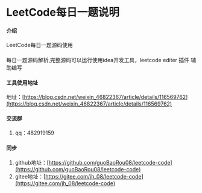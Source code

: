 # LeetCode每日一题说明

#### 介绍
LeetCode每日一题源码使用

#### 
每日一题源码解析,完整源码可以运行使用idea开发工具，leetcode editer 插件 辅助编写


#### 工具使用地址

地址：[https://blog.csdn.net/weixin_46822367/article/details/116569762](https://blog.csdn.net/weixin_46822367/article/details/116569762) 

#### 交流群

1.  qq：482919159





#### 同步

1.  github地址：[https://github.com/guoBaoRou08/leetcode-code](https://github.com/guoBaoRou08/leetcode-code)
2.  gitee地址：[https://gitee.com/jh_08/leetcode-code](https://gitee.com/jh_08/leetcode-code)


